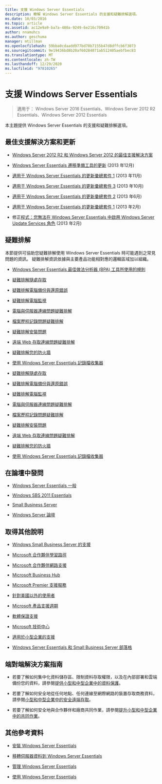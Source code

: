 ```yaml
---
title: 支援 Windows Server Essentials
description: 瞭解 Windows Server Essentials 的支援和疑難排解選項。
ms.date: 10/03/2016
ms.topic: article
ms.assetid: ac12e9a9-ba7a-480a-9249-6e216c70941b
author: nnamuhcs
ms.author: geschuma
manager: mtillman
ms.openlocfilehash: 59bba0cdaadd977bd70b7155b47d8dffcb6f3073
ms.sourcegitcommit: 9e19436bd8b20af60284071ab512405aebfbec83
ms.translationtype: MT
ms.contentlocale: zh-TW
ms.lasthandoff: 12/29/2020
ms.locfileid: "97810265"
---
```

# <a name="support-windows-server-essentials"></a>支援 Windows Server Essentials

> 適用于： Windows Server 2016 Essentials、Windows Server 2012 R2 Essentials、Windows Server 2012 Essentials

本主題提供 Windows Server Essentials 的支援和疑難排解選項。

## <a name="top-support-solutions-and-updates"></a>最佳支援解決方案和更新

- [Windows Server 2012 R2 和 Windows Server 2012 的最佳支援解決方案](/previous-versions/windows/it-pro/windows-server-2012-r2-and-2012/hh831490(v=ws.11))

- [Windows Server Essentials 遷移準備工具的更新](https://support.microsoft.com/kb/2908176) (2013 年12月) 

- [適用于 Windows Server Essentials 的更新彙總套件 1](https://support.microsoft.com/kb/2887595) (2013 年11月) 

- [適用于 Windows Server Essentials 的更新彙總套件 3](https://support.microsoft.com/kb/2862551) (2013 年10月) 

- [適用于 Windows Server Essentials 的更新彙總套件 2](https://support.microsoft.com/kb/2824160) (2013 年6月) 

- [適用于 Windows Server Essentials 的更新彙總套件 1](https://support.microsoft.com/kb/2781267) (2013 年2月) 

- 修正[程式：您無法在 Windows Server Essentials 中啟用 Windows Server Update Services 角色](https://support.microsoft.com/kb/2762663) (2013 年2月) 

## <a name="troubleshoot"></a>疑難排解

本節提供可協助您疑難排解使用 Windows Server Essentials 時可能遇到之常見問題的資訊。 疑難排解資訊依據與主要產品功能相對應的邏輯區域加以組織。

- [Windows Server Essentials 最佳做法分析器 (BPA) 工具所使用的規則](../migrate/Rules-used-by-the-Windows-Server-Essentials-Best-Practices-Analyzer--BPA--Tool.md)

- [疑難排解隨處存取](Troubleshoot-Anywhere-Access-in-Windows-Server-Essentials.md)

- [疑難排解電腦備份與還原錯誤](Troubleshoot-computer-backup-and-restore-errors-in-Windows-Server-Essentials.md)

- [疑難排解電腦監視](Troubleshoot-computer-monitoring-in-Windows-Server-Essentials.md)

- [電腦與伺服器連線問題疑難排解](Troubleshoot-connecting-computers-to-the-server-in-Windows-Server-Essentials.md)

- [檔案歷程記錄問題疑難排解](Troubleshoot-File-History-in-Windows-Server-Essentials.md)

- [疑難排解安裝問題](Troubleshoot-Windows-Server-Essentials-installation.md)

- [遠端 Web 存取連線問題疑難排解](Troubleshoot-Remote-Web-Access-connectivity-in-Windows-Server-Essentials.md)

- [疑難排解您的防火牆](Troubleshoot-your-firewall-in-Windows-Server-Essentials.md)

- [使用 Windows Server Essentials 記錄檔收集器](Use-the-Windows-Server-Essentials-Log-Collector.md)

- [疑難排解隨處存取](../support/Troubleshoot-Anywhere-Access-in-Windows-Server-Essentials.md)

- [疑難排解電腦備份與還原錯誤](../support/Troubleshoot-computer-backup-and-restore-errors-in-Windows-Server-Essentials.md)

- [疑難排解電腦監視](../support/Troubleshoot-computer-monitoring-in-Windows-Server-Essentials.md)

- [電腦與伺服器連線問題疑難排解](../support/Troubleshoot-connecting-computers-to-the-server-in-Windows-Server-Essentials.md)

- [檔案歷程記錄問題疑難排解](../support/Troubleshoot-File-History-in-Windows-Server-Essentials.md)

- [疑難排解安裝問題](../support/Troubleshoot-Windows-Server-Essentials-installation.md)

- [遠端 Web 存取連線問題疑難排解](../support/Troubleshoot-Remote-Web-Access-connectivity-in-Windows-Server-Essentials.md)

- [疑難排解您的防火牆](../support/Troubleshoot-your-firewall-in-Windows-Server-Essentials.md)

- [使用 Windows Server Essentials 記錄檔收集器](../support/Use-the-Windows-Server-Essentials-Log-Collector.md)

## <a name="ask-a-question-in-the-forums"></a>在論壇中發問

- [Windows Server Essentials 一般](/answers/topics/windows-server-essentials.html)

- [Windows SBS 2011 Essentials](/answers/topics/windows-small-business-server.html)

- [Small Business Server](/answers/topics/windows-small-business-server.html)

- [Windows Server 論壇](/answers/topics/windows-server.html)

## <a name="get-additional-help"></a>取得其他說明

- [Windows Small Business Server 的支援](https://support.microsoft.com/oas/default.aspx?gprid=1167&st=1&wfxredirect=1&sd=gn)

- [Microsoft 合作夥伴學習路徑](https://mspartnerlp.mspartner.microsoft.com/LearningPath/LearningPath/DLPaths?trackId=559&rowId=1078&trackPathId=6605)

- [Microsoft 合作夥伴網路支援](https://mspartner.microsoft.com/en/us/Pages/Support/get-support.aspx)

- [Microsoft Business Hub](http://www.microsoftbusinesshub.com/Gigya/Insider)

- [Microsoft Premier 支援服務](https://www.microsoft.com/microsoftservices/support.aspx)

- [針對美國以外的使用者](https://support.microsoft.com/common/international.aspx?&sd=tech)

- [Microsoft 產品支援週期](https://support.microsoft.com/lifecycle/)

- [軟體保證支援](https://support.microsoft.com/default.aspx?scid=fh;%5Bln%5D;SoftAssurance)

- [Microsoft 技術中心](https://www.microsoft.com/mtc/default.aspx)

- [適用於小型企業的支援](https://smallbusiness.support.microsoft.com/contact)

- [Windows Server Essentials 和 Small Business Server 部落格](/archive/blogs/sbs/)

## <a name="end-to-end-solution-guides"></a>端對端解決方案指南

- 若要了解如何集中化資料儲存區、限制資料存取權限，以及在內部部署和雲端備份您的資料，請參閱[提供小型和中型企業中的資料保護](/previous-versions/orphan-topics/ws.11/dn582043(v=ws.11))。

- 若要了解如何安全地從任何地點、任何連線至網際網路的裝置存取商務資料，請參閱[小型和中型企業中的安全遠端存取](/previous-versions/windows/it-pro/solutions-guidance/dn629457(v=ws.11))。

- 若要了解如何安全地與合作夥伴和廠商共同作業，請參閱[提升小型和中型企業中的共同作業](/previous-versions/windows/it-pro/solutions-guidance/dn747893(v=ws.11))。

## <a name="additional-references"></a>其他參考資料

- [安裝 Windows Server Essentials](../install/Install-Windows-Server-Essentials.md)

- [移轉伺服器資料到 Windows Server Essentials](../migrate/Migrate-Server-Data-to-Windows-Server-Essentials.md)

- [管理 Windows Server Essentials](../manage/Manage-Windows-Server-Essentials.md)

- [使用 Windows Server Essentials](../use/Use-Windows-Server-Essentials.md)